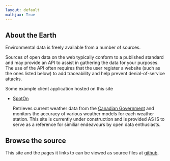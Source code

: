 ```yaml
---
layout: default
mathjax: True
---
```

## About the Earth

Environmental data is freely available from a number of sources. 

Sources of open data on the web typically conform to a published standard and may provide an API to assist in gathering the data for your purposes.  The use of the API often requires that the user register a website (such as the ones listed below) to add traceability and help prevent denial-of-service attacks.

Some example client application hosted on this site
   * [SpotOn](https://StephenMottyNRC.github.io/SpotOn)
   
       Retrieves current weather data from the [Canadian Government](https://www.canada.ca/en/environment-climate-change/services/weather-general-tools-resources/weather-tools-specialized-data/geospatial-web-services.html) and monitors the accuracy of various weather models for each weather station.
       This site is currently under construction and is provided AS IS to serve as a reference for similiar endeavours by open data enthusiasts.

## Browse the source

This site and the pages it links to can be viewed as source files at [github](https://github.com/StephenMottyNRC/StephenMottyNRC.github.io). 
